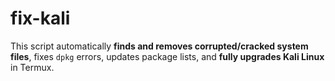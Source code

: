 # fix-kali
This script automatically **finds and removes corrupted/cracked system files**, fixes `dpkg` errors, updates package lists, and **fully upgrades Kali Linux** in Termux.
